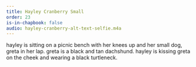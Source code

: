 ```yaml
---
title: Hayley Cranberry Small
order: 23
is-in-chapbook: false
audio: hayley-cranberry-alt-text-selfie.m4a
---
```

hayley is sitting on a picnic bench with her knees up and her small dog, greta in her lap. greta is a black and tan dachshund. hayley is kissing greta on the cheek and wearing a black turtleneck.
